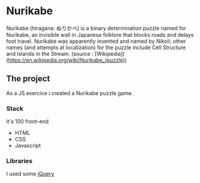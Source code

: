 # Nurikabe
Nurikabe (hiragana: ぬりかべ) is a binary determination puzzle named for Nurikabe, an invisible wall in Japanese folklore that blocks roads and delays foot travel. Nurikabe was apparently invented and named by Nikoli; other names (and attempts at localization) for the puzzle include Cell Structure and Islands in the Stream. (source : [Wikipedia])(https://en.wikipedia.org/wiki/Nurikabe_(puzzle))
## The project
As a JS exercice i created a Nurikabe puzzle game.

### Stack
it's 100 front-end 
* HTML
* CSS
* Javascript 

### Libraries
I used some [jQuery](https://jquery.com/)
